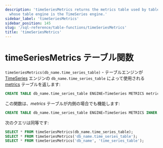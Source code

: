 ```yaml
---
description: 'timeSeriesMetrics returns the metrics table used by table `db_name.time_series_table`
  whose table engine is the TimeSeries engine.'
sidebar_label: 'timeSeriesMetrics'
sidebar_position: 145
slug: '/sql-reference/table-functions/timeSeriesMetrics'
title: 'timeSeriesMetrics'
---
```





# timeSeriesMetrics テーブル関数

`timeSeriesMetrics(db_name.time_series_table)` - テーブルエンジンが [TimeSeries](../../engines/table-engines/integrations/time-series.md) エンジンの `db_name.time_series_table` によって使用される [metrics](../../engines/table-engines/integrations/time-series.md#metrics-table) テーブルを返します:

```sql
CREATE TABLE db_name.time_series_table ENGINE=TimeSeries METRICS metrics_table
```

この関数は、_metrics_ テーブルが内側の場合でも機能します:

```sql
CREATE TABLE db_name.time_series_table ENGINE=TimeSeries METRICS INNER UUID '01234567-89ab-cdef-0123-456789abcdef'
```

次のクエリは同等です:

```sql
SELECT * FROM timeSeriesMetrics(db_name.time_series_table);
SELECT * FROM timeSeriesMetrics('db_name.time_series_table');
SELECT * FROM timeSeriesMetrics('db_name', 'time_series_table');

